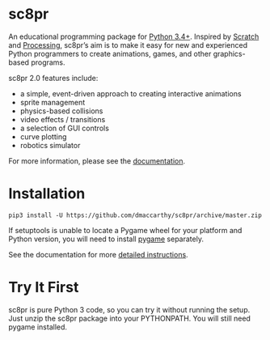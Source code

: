 # sc8pr

An educational programming package for [Python 3.4+](https://www.python.org). Inspired by [Scratch](https://scratch.mit.edu) and [Processing](https://www.processing.org), sc8pr’s aim is to make it easy for new and experienced Python programmers to create animations, games, and other graphics-based programs.

sc8pr 2.0 features include:
* a simple, event-driven approach to creating interactive animations
* sprite management
* physics-based collisions
* video effects / transitions
* a selection of GUI controls
* curve plotting
* robotics simulator

For more information, please see the [documentation](http://dmaccarthy.github.io/sc8pr/).

# Installation

```
pip3 install -U https://github.com/dmaccarthy/sc8pr/archive/master.zip
```

If setuptools is unable to locate a Pygame wheel for your platform and Python version, you will need to install [pygame](http://www.pygame.org) separately.

See the documentation for more [detailed instructions](https://dmaccarthy.github.io/sc8pr/?inst).

# Try It First

sc8pr is pure Python 3 code, so you can try it without running the setup. Just unzip the sc8pr package into your PYTHONPATH. You will still need pygame installed.
